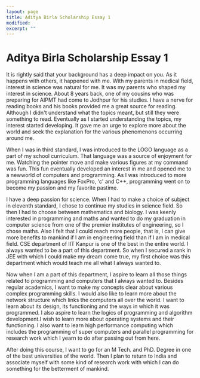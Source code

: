 ```yaml
---
layout: page
title: Aditya Birla Scholarship Essay 1
modified:
excerpt: ""
---
```


# Aditya Birla Scholarship Essay 1
It is rightly said that your background has a deep impact on you. As it happens with others, it happened with me. With my parents in medical field, interest in science was natural for me. It was my parents who shaped my interest in science. About 8 years back, one of my cousins who was preparing for AIPMT had come to Jodhpur for his studies. I have a nerve for reading books and his books provided me a great source for reading. Although I didn't understand what the topics meant, but still they were something to read. Eventually as I started understanding the topics, my interest started developing. It gave me an urge to explore more about the world and seek the explanation for the various phenomenons occurring around me.

When I was in third standard, I was introduced to the LOGO language as a part of my school curriculum. That language was a source of enjoyment for me. Watching the pointer move and make various figures at my command was fun. This fun eventually developed an interest in me and opened me to a newworld of computers and programming. As I was introduced to more programming languages like FoxPro, 'c' and C++, programming went on to become my passion and my favorite pastime.

I have a deep passion for science. When I had to make a choice of subject in eleventh standard, I chose to continue my studies in science field. So then I had to choose between mathematics and biology. I was keenly interested in programming and maths and wanted to do my graduation in computer science from one of the premier institutes of engineering, so I chose maths. Also I felt that I could reach more people, that is, I can give more benefits to mankind if I am in engineering field than if I am in medical field.
CSE department of IIT Kanpur is one of the best in the entire world. I always wanted to be a part of this department. So when I secured a rank in JEE with which I could make my dream come true, my first choice was this department which would teach me all what I always wanted to.

Now when I am a part of this department, I aspire to learn all those things related to programming and computers that I always wanted to. Besides regular academics, I want to make my concepts clear about various complex programming skills. I would also like to learn more about the network structure which links the computers all over the world. I want to learn about its design, its functioning and the ways in which it was programmed. I also aspire to learn the logics of programming and algorithm development.I wish to learn more about operating systems and their functioning. I also want to learn high performance computing which includes the programming of super computers and parallel programming for research work which I yearn to do after passing out from here.

After doing this course, I want to go for an M Tech. and PhD. Degree in one of the best universities of the world. Then I plan to return to India and associate myself with some kind of research work with which I can do something for the betterment of mankind.
